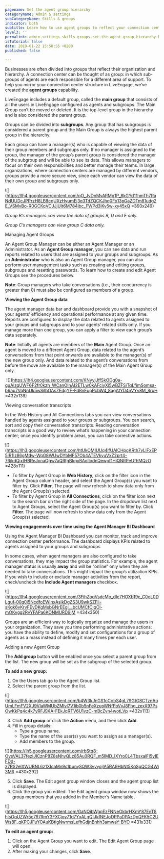```yaml
---
pagename: Set the agent group hierarchy
categoryName: Admin & settings
subCategoryName: Skills & groups
indicator: both
subtitle: Learn how to use agent groups to reflect your connection center hierarchy
level3: ''
permalink: admin-settings-skills-groups-set-the-agent-group-hierarchy.html
isTutorial: false
date: 2019-01-22 15:58:55 +0200
published: false

---
```


Businesses are often divided into groups that reflect their organization and hierarchy. A connection center can be thought of as group: in which sub-groups of agents are each responsible for a different area of support. To help you mirror your connection center structure in LiveEngage, we’ve created the **agent groups** capability.

LiveEngage includes a default group, called the **main group** that consists of all the users in LiveEngage configured as agents and subgroups. The Main Group can’t be moved or deleted. It is the top-level group in the hierarchy and is also considered the parent group.

Groups can be divided into **subgroups**. Any group that has subgroups is considered a parent group and the Main Group is always the highest parent group in the hierarchy.

Each group can have a manager(s) who is capable of viewing the data of their group members and subgroups only. If no manager is assigned to the group, the manager of the group’s parent group is considered the manager of the subgroup and will be able to see its data. This allows managers to focus on their own responsibilities and better manage their teams. In large organizations, where connection centers are managed by different vendors, groups provide a more secure view, since each vendor can view the data of their own group and subgroups only.

![](https://lh4.googleusercontent.com/pO_JvDnMvARMg1P_8kGYd11hmTh7RaNdUUDcJPPrzH8LB8cqUXzHyumEj3q3TdZQCKJhq0Fx13pGaZDTm81udg2E_VSMvBo-R0GCKqVCJJjUIt6M784ibc_FWPd3lKv5w-xy45xQ =390x249)

_Group B’s managers can view the data of groups B, D and E only._

_Group C’s managers can view group C data only._

Managing Agent Groups

An Agent Group Manager can be either an Agent Manager or an Administrator. As an **Agent Group manager**, you can see data and run reports related to users that are assigned to your groups and subgroups. As an **Administrator** who is also an Agent Group manager, you can also perform user management tasks such as creating and editing groups, subgroups and resetting passwords. To learn how to create and edit Agent Groups see the procedures below. 

**Note**: Group managers who take conversations (i.e., their concurrency is greater than 0) must also be configured as members of a group.

**Viewing the Agent Group data**

The agent manager data bar and dashboard provide you with a snapshot of your agents’ efficiency and operational performance at any given time. Reports are configured to display the data related to agents assigned to your groups and subgroups and to your agents’ related skills only. If you manage more than one group, you can apply a filter to view each group’s data separately.

**Note**: Initially all agents are members of the **Main** Agent Group. Once an agent is moved to a different Agent Group, data related to the agent’s conversations from that point onwards are available to the manager(s) of the new group only. And data related to the agent’s conversations from before the move are available to the manager(s) of the Main Agent Group only.

  ![](https://lh4.googleusercontent.com/KNyyjJffSkODg0a-guAizqUWF6F2fr0kzh_WCanOlnAI2ETLw0kAFciyXi5wBZFSiTqLfimSomsa-b6au7VqNnUk5wSjIbOAsZEdgYF-FdBvEupPcbW4_8agAtYD4nVYv8M_8ruH =432x138)

Viewing conversation transcripts

In the Web History and All Connections tabs you can view conversations handled by agents assigned to your groups or subgroups. You can search, sort and copy their conversation transcripts. Reading conversation transcripts is a good way to review what’s happening in your connection center; once you identify problem areas, you can take corrective actions.

 

 ![](https://lh3.googleusercontent.com/htUkOMIUUq4lfUAlCHpgKRth7yLIFxEP5lR1Iz86gMdw-WqG8WUwDYbMF57Ob4ATEVkyuVxZ2prt4-76jkdQjxtHBReJonaOgw7aQRtgBkpxBAoltxdnQewpf1HiQNRPeUfhMQzO =428x111)

* To filter by Agent Group in **Web History,** click on the filter icon in the Agent Group column header, and select the Agent Group(s) you want to filter by. Click **Filter**. The page will now refresh to show data only from the Agent Group(s) selected. 
* To filter by Agent Group in **All Connections**, click on the filter icon next to the search bar on the right side of the page. In the dropdown list next to Agent Groups, select the Agent Group(s) you want to filter by. Click **Filter**. The page will now refresh to show data only from the Agent Group(s) selected. 

**Viewing engagements over time using the Agent Manager BI Dashboard**

Using the Agent Manager BI Dashboard you can monitor, track and improve connection center performance. The dashboard displays KPIs related to agents assigned to your groups and subgroups.

  
In some cases, when agent managers are also configured to take conversations, they may impact the group statistics. For example, the agent manager status is usually **away** and will be “online” only when they are needed to take conversations. This might impact the group’s utilization KPIs. If you wish to include or exclude manager activities from the report, check/uncheck the **Include Agent managers** checkbox.

![](https://lh4.googleusercontent.com/3FihZoqVsdcMo_dIe7HOXb19e_C0oL0DLguf-00q0j5NcdfoEWlnxAsIkDgZS3U9wkSZFli-sKgk6vKrvFEvDKgMsbGNrEEgi__bcUMCfCjqOl-mOKvgg2RvYFAPa6KONMURD9jM =434x350)

Groups are an efficient way to logically organize and manage the users in your organization. They save you time performing administrative actions: you have the ability to define, modify and set configurations for a group of agents as a mass instead of defining it many times per each user.

Adding a new Agent Group

The **Add group** button will be enabled once you select a parent group from the list. The new group will be set as the subgroup of the selected group.

 

**To add a new group:**

1. On the Users tab go to the Agent Group list.
2. Select the parent group from the list.

![](https://lh5.googleusercontent.com/b4W3kJnGS1oCobS4gL79GtG8CTznAoUmLFmFV2XJ9VIaWMUbZMlvl7V1ib0b5nFeXzupWNfFbVvJ8Fhq_zexX97PsOwKkPq4c4k7yRFJ9XA-FEkJqRTV6U1vzC-mBcZvn4wotLVp =432x113)

3. Click **Add group** or click the **Action** menu, and then click **Add**.
4. Fill in group details:
   * Type a group name.
   * Type the name of the user(s) you want to assign as a manager(s).
   * Add members to the group.

![](https://lh5.googleusercontent.com/rbStq8-OvsVAL37fezIJICznP8Z8sNhyQLz85Au0RQF_m5IMD_IXYro0L4TbsxalFI5yIEFDd-z7RS2elXWUBNL6z1XIcaMn9c1bunySQW3vyyojIA5RA9HbNt5KqSgQCG4Wi3MR =430x292)

5. Click **Save**. The Edit agent group window closes and the agent group list is displayed.
6. Click the group you edited. The Edit agent group window now shows the group members that you added in the Member’s Name table.

 

![](https://lh5.googleusercontent.com/GaNQjbWgpEzFNNeOkbrHXmY87EnT8hlsOqUZWr5c797RmY3FXCjqy71d7YxALgQIJkfNEJoDPPaDPAzDpQFK5C2UWs8F_qKPCJFuYOAuKBtigNwrmsLefhGdjnBnhh3amwaY-BYO =431x331)

 

 

 **To edit an agent group:**

1. Click on the Agent Group you want to edit. The Edit Agent Group page will open. 
2. After making your changes, click **Save**. 